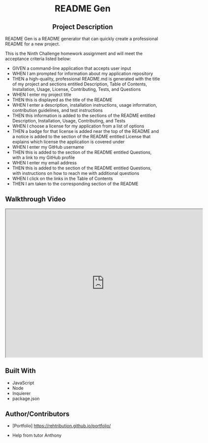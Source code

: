 <h1 align="center">README Gen</h1>

<h2 align="center">Project Description</h2>
README Gen is a README generator that can quickly create a professional README for a new project.

This is the Ninth Challenge homework assignment and will meet the acceptance criteria listed below:

- GIVEN a command-line application that accepts user input
- WHEN I am prompted for information about my application repository
- THEN a high-quality, professional README.md is generated with the title of my project and sections entitled Description, Table of Contents, Installation, Usage, License, Contributing, Tests, and Questions
- WHEN I enter my project title
- THEN this is displayed as the title of the README
- WHEN I enter a description, installation instructions, usage information, contribution guidelines, and test instructions
- THEN this information is added to the sections of the README entitled Description, Installation, Usage, Contributing, and Tests
- WHEN I choose a license for my application from a list of options
- THEN a badge for that license is added near the top of the README and a notice is added to the section of the README entitled License that explains which license the application is covered under
- WHEN I enter my GitHub username
- THEN this is added to the section of the README entitled Questions, with a link to my GitHub profile
- WHEN I enter my email address
- THEN this is added to the section of the README entitled Questions, with instructions on how to reach me with additional questions
- WHEN I click on the links in the Table of Contents
- THEN I am taken to the corresponding section of the README

## Walkthrough Video
<iframe src="https://drive.google.com/file/d/1kNrtBE9OzBYfhq_zapI65-vPmmxQTahq/preview" width="640" height="480" allow="autoplay"></iframe>

## Built With

- JavaScript
- Node
- Inquierer
- package.json

## Author/Contributors

- [Portfolio] https://rehtribution.github.io/portfolio/

- Help from tutor Anthony
